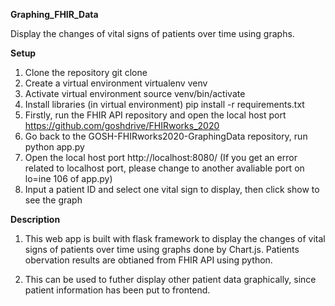 **Graphing_FHIR_Data**

Display the changes of vital signs of patients over time using graphs.

**Setup**

1. Clone the repository
        git clone
2. Create a virtual environment
        virtualenv venv
3. Activate virtual environment
        source venv/bin/activate
4. Install libraries (in virtual environment)
        pip install -r requirements.txt
5. Firstly, run the FHIR API repository and open the local host port
        https://github.com/goshdrive/FHIRworks_2020
6. Go back to the GOSH-FHIRworks2020-GraphingData repository, run
        python app.py
7. Open the local host port 
        http://localhost:8080/
   (If you get an error related to localhost port, please change to another avaliable port on lo=ine 106 of app.py)
8. Input a patient ID and select one vital sign to display, then click show to see the graph

**Description**

1. This web app is built with flask framework to display the changes of vital signs of patients over time using graphs done by Chart.js.
    Patients obervation results are obtianed from FHIR API using python.

2. This can be used to futher display other patient data graphically, since patient information has been put to frontend.

